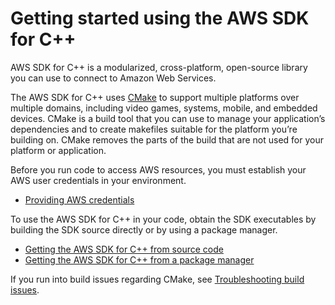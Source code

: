 # Getting started using the AWS SDK for C\+\+<a name="getting-started"></a>

AWS SDK for C\+\+ is a modularized, cross\-platform, open\-source library you can use to connect to Amazon Web Services\.

The AWS SDK for C\+\+ uses [CMake](https://cmake.org/) to support multiple platforms over multiple domains, including video games, systems, mobile, and embedded devices\. CMake is a build tool that you can use to manage your application’s dependencies and to create makefiles suitable for the platform you’re building on\. CMake removes the parts of the build that are not used for your platform or application\.

Before you run code to access AWS resources, you must establish your AWS user credentials in your environment\. 
+  [ Providing AWS credentials](credentials.md)

To use the AWS SDK for C\+\+ in your code, obtain the SDK executables by building the SDK source directly or by using a package manager\.
+  [ Getting the AWS SDK for C\+\+ from source code](sdk-from-source.md)
+  [ Getting the AWS SDK for C\+\+ from a package manager](sdk-from-pm.md)

If you run into build issues regarding CMake, see [Troubleshooting build issues](troubleshooting-cmake.md)\.